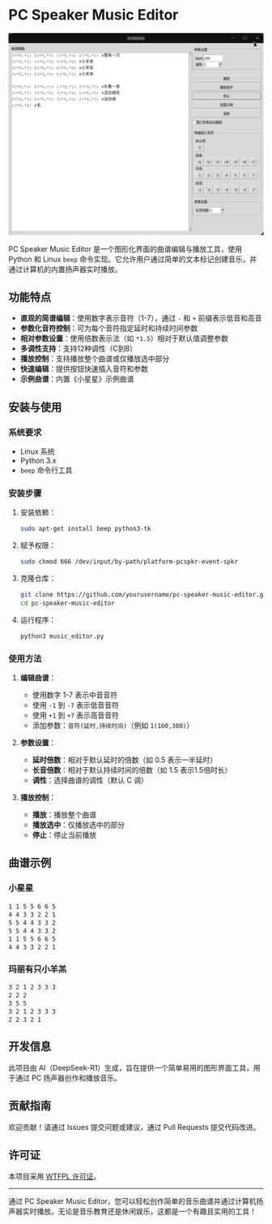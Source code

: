 # PC Speaker Music Editor

![Screenshot](screenshot.png)

PC Speaker Music Editor 是一个图形化界面的曲谱编辑与播放工具，使用 Python 和 Linux `beep` 命令实现。它允许用户通过简单的文本标记创建音乐，并通过计算机的内置扬声器实时播放。

## 功能特点

- **直观的简谱编辑**：使用数字表示音符（1-7），通过 `-` 和 `+` 前缀表示低音和高音
- **参数化音符控制**：可为每个音符指定延时和持续时间参数
- **相对参数设置**：使用倍数表示法（如 `*1.5`）相对于默认值调整参数
- **多调性支持**：支持12种调性（C到B）
- **播放控制**：支持播放整个曲谱或仅播放选中部分
- **快速编辑**：提供按钮快速插入音符和参数
- **示例曲谱**：内置《小星星》示例曲谱

## 安装与使用

### 系统要求
- Linux 系统
- Python 3.x
- `beep` 命令行工具

### 安装步骤

1. 安装依赖：
   ```bash
   sudo apt-get install beep python3-tk
   ```

2. 赋予权限：
   ```bash
   sudo chmod 666 /dev/input/by-path/platform-pcspkr-event-spkr
   ```

3. 克隆仓库：
   ```bash
   git clone https://github.com/yourusername/pc-speaker-music-editor.git
   cd pc-speaker-music-editor
   ```

4. 运行程序：
   ```bash
   python3 music_editor.py
   ```

### 使用方法

1. **编辑曲谱**：
   - 使用数字 1-7 表示中音音符
   - 使用 `-1` 到 `-7` 表示低音音符
   - 使用 `+1` 到 `+7` 表示高音音符
   - 添加参数：`音符(延时,持续时间)`（例如 `1(100,300)`）

2. **参数设置**：
   - **延时倍数**：相对于默认延时的倍数（如 0.5 表示一半延时）
   - **长音倍数**：相对于默认持续时间的倍数（如 1.5 表示1.5倍时长）
   - **调性**：选择曲谱的调性（默认 C 调）

3. **播放控制**：
   - **播放**：播放整个曲谱
   - **播放选中**：仅播放选中的部分
   - **停止**：停止当前播放

## 曲谱示例

### 小星星
```
1 1 5 5 6 6 5
4 4 3 3 2 2 1
5 5 4 4 3 3 2
5 5 4 4 3 3 2
1 1 5 5 6 6 5
4 4 3 3 2 2 1
```

### 玛丽有只小羊羔
```
3 2 1 2 3 3 3
2 2 2
3 5 5
3 2 1 2 3 3 3
2 2 3 2 1
```

## 开发信息

此项目由 AI（DeepSeek-R1）生成，旨在提供一个简单易用的图形界面工具，用于通过 PC 扬声器创作和播放音乐。

## 贡献指南

欢迎贡献！请通过 Issues 提交问题或建议，通过 Pull Requests 提交代码改进。

## 许可证

本项目采用 [WTFPL 许可证](LICENSE)。

---

通过 PC Speaker Music Editor，您可以轻松创作简单的音乐曲谱并通过计算机扬声器实时播放。无论是音乐教育还是休闲娱乐，这都是一个有趣且实用的工具！
